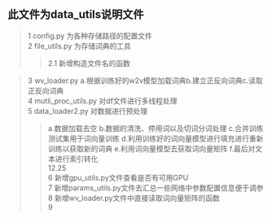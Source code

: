 ## 此文件为data_utils说明文件
>1 config.py 为各种存储路径的配置文件<br>
>2 file_utils.py 为存储词典的工具
>>2.1 新增构造文件名的函数

>3 wv_loader.py a.根据训练好的w2v模型加载词典b.建立正反向词典c.读取正反向词典<br>
>4 mutli_proc_utils.py 对df文件进行多线程处理<br>
>5 data_loader2.py 对数据进行预处理
>>a.数据加载去空 b.数据的清洗、停用词以及切词分词处理 c.合并训练测试集用于词向量训练 d.利用训练好的词向量模型进行填充进行重新训练以获取新的词典 e.利用词向量模型去获取词向量矩阵 f.最后对文本进行索引转化<br>
12.25<br>
>6 新增gpu_utils.py文件查看是否有可用GPU<br>
>7 新增params_utils.py文件去汇总一些网络中参数配置信息便于调参<br>
>8 新增wv_loader.py文件中直接读取词向量矩阵的函数<br>
>9 